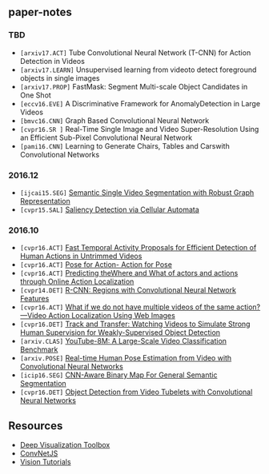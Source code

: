 ## paper-notes

### TBD

* `[arxiv17.ACT]` Tube Convolutional Neural Network (T-CNN) for Action Detection in Videos
* `[arxiv17.LEARN]` Unsupervised learning from videoto detect foreground objects in single images
* `[arxiv17.PROP]` FastMask: Segment Multi-scale Object Candidates in One Shot
* `[eccv16.EVE]` A Discriminative Framework for AnomalyDetection in Large Videos
* `[bmvc16.CNN]` Graph Based Convolutional Neural Network
* `[cvpr16.SR ]` Real-Time Single Image and Video Super-Resolution Using an Efficient Sub-Pixel Convolutional Neural Network
* `[pami16.CNN]` Learning to Generate Chairs, Tables and Carswith Convolutional Networks

### 2016.12

* `[ijcai15.SEG]` [Semantic Single Video Segmentation with Robust Graph Representation](paper-notes/seg-lowrank.md)
* `[cvpr15.SAL]` [Saliency Detection via Cellular Automata](paper-notes/celluar-automata-saliency.md)

### 2016.10

* `[cvpr16.ACT]` [Fast Temporal Activity Proposals for Efficient Detection of Human Actions in Untrimmed Videos](paper-notes/detect_action_inUtrimmed.md)
* `[cvpr16.ACT]` [Pose for Action- Action for Pose](paper-notes/pose_for_action.md)
* `[cvpr16.ACT]` [Predicting theWhere and What of actors and actions through Online Action Localization](paper-notes/action_pose.md)
* `[cvpr14.DET]` [R-CNN: Regions with Convolutional Neural Network Features](paper-notes/rcnn.md)
* `[cvpr16.ACT]` [What if we do not have multiple videos of the same action? —Video Action Localization Using Web Images](paper-notes/actionloc_web.md)
* `[cvpr16.DET]` [Track and Transfer: Watching Videos to Simulate Strong Human Supervision for Weakly-Supervised Object Detection](paper-notes/track-transfer.md)
* `[arxiv.CLAS]` [YouTube-8M: A Large-Scale Video Classification Benchmark](paper-notes/youtube-8m.md)
* `[arxiv.POSE]` [Real-time Human Pose Estimation from Video with Convolutional Neural Networks](paper-notes/pose-video.md)
* `[icip16.SEG]` [CNN-Aware Binary Map For General Semantic Segmentation](paper-notes/cnn-itq.md)
* `[cvpr16.DET]` [Object Detection from Video Tubelets with Convolutional Neural Networks](paper-notes/tcnn.md)

## Resources

* [Deep Visualization Toolbox](http://yosinski.com/deepvis)
* [ConvNetJS](https://cs.stanford.edu/people/karpathy/convnetjs/demo/cifar10.html)
* [Vision Tutorials](resources/vision_tutorials.md)
